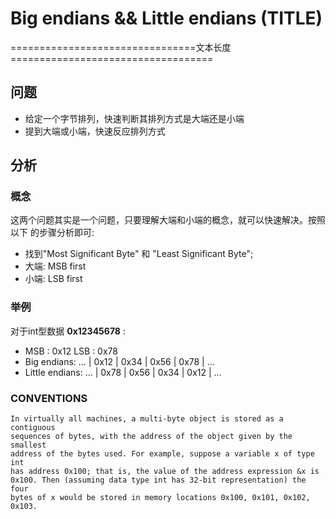 # Big endians && Little endians (TITLE)
================================文本长度===================================

## 问题  
- 给定一个字节排列，快速判断其排列方式是大端还是小端  
- 提到大端或小端，快速反应排列方式

## 分析  
### 概念  
这两个问题其实是一个问题，只要理解大端和小端的概念，就可以快速解决。按照以下
的步骤分析即可:   
- 找到"Most Significant Byte" 和 "Least Significant Byte";
- 大端: MSB first
- 小端: LSB first

### 举例  
对于int型数据 **0x12345678** :  
- MSB : 0x12  LSB : 0x78  
- Big endians:      ... | 0x12 | 0x34 | 0x56 | 0x78 | ...
- Little endians:   ... | 0x78 | 0x56 | 0x34 | 0x12 | ...

### CONVENTIONS  
	In virtually all machines, a multi-byte object is stored as a contiguous
	sequences of bytes, with the address of the object given by the smallest
	address of the bytes used. For example, suppose a variable x of type int
	has address 0x100; that is, the value of the address expression &x is
	0x100. Then (assuming data type int has 32-bit representation) the four 
	bytes of x would be stored in memory locations 0x100, 0x101, 0x102, 0x103.

